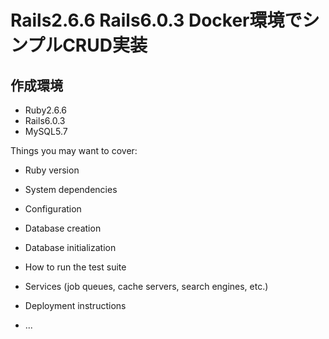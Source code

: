 # Rails2.6.6 Rails6.0.3 Docker環境でシンプルCRUD実装

## 作成環境
- Ruby2.6.6
- Rails6.0.3
- MySQL5.7

Things you may want to cover:

* Ruby version

* System dependencies

* Configuration

* Database creation

* Database initialization

* How to run the test suite

* Services (job queues, cache servers, search engines, etc.)

* Deployment instructions

* ...
